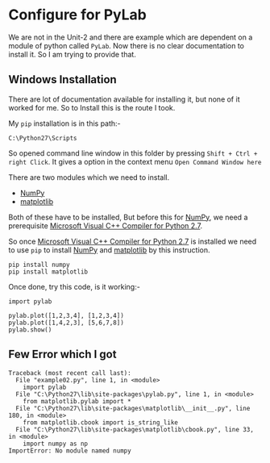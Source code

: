 # Configure for PyLab #

We are not in the Unit-2 and there are example which are dependent on a module of python called `PyLab`. Now there is no clear documentation to install it. So I am trying to provide that.

## Windows Installation ## 

There are lot of documentation available for installing it, but none of it worked for me. So to Install this is the route I took.

My `pip` installation is in this path:-

````
C:\Python27\Scripts
````

So opened command line window in this folder by pressing `Shift + Ctrl + right Click`. It gives a option in the context menu `Open Command Window here`

There are two modules which we need to install.

* [NumPy](http://www.numpy.org/)
* [matplotlib](http://matplotlib.org/)

Both of these have to be installed, But before this for [NumPy](http://www.numpy.org/), we need a prerequisite [Microsoft Visual C++ Compiler for Python 2.7](http://www.microsoft.com/en-us/download/details.aspx?id=44266).

So once [Microsoft Visual C++ Compiler for Python 2.7](http://www.microsoft.com/en-us/download/details.aspx?id=44266) is installed we need to use `pip` to install [NumPy](http://www.numpy.org/) and [matplotlib](http://matplotlib.org/) by this instruction.

````
pip install numpy
pip install matplotlib
````

Once done, try this code, is it working:-

````
import pylab

pylab.plot([1,2,3,4], [1,2,3,4])
pylab.plot([1,4,2,3], [5,6,7,8])
pylab.show()
````

## Few Error which I got ##


````
Traceback (most recent call last):
  File "example02.py", line 1, in <module>
    import pylab
  File "C:\Python27\lib\site-packages\pylab.py", line 1, in <module>
    from matplotlib.pylab import *
  File "C:\Python27\lib\site-packages\matplotlib\__init__.py", line 180, in <module>
    from matplotlib.cbook import is_string_like
  File "C:\Python27\lib\site-packages\matplotlib\cbook.py", line 33, in <module>
    import numpy as np
ImportError: No module named numpy
````
